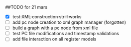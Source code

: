##TODO for 21 mars

- [x] <del>test XML construction strill works</del>
- [ ] add pc node creation to xml graph manager (forgotten)
- [ ] build a graph with a pc node from xml file
- [ ] test PC file modifications and timestamp validations
- [ ] add file interaction on all register models
